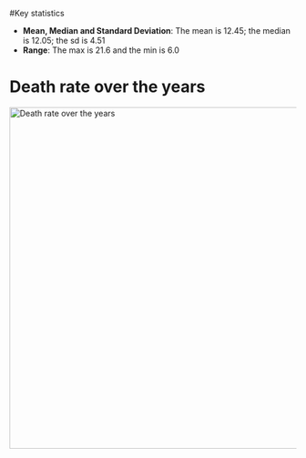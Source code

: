 
#Key statistics 
- **Mean, Median and Standard Deviation**: The mean is 12.45; the median is 12.05; the sd is 4.51 
- **Range**: The max is 21.6 and the min is 6.0 

# Death rate over the years 
<img src="./Data_visual.png" alt="Death rate over the years" style="width:600px;">
